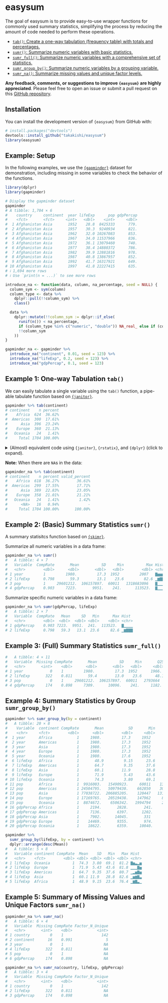 
# easysum

<!-- badges: start -->
<!-- badges: end -->

The goal of easysum is to provide easy-to-use wrapper functions for commonly used summary statistics, simplifying the process by reducing the amount of code needed to perform these operations.

- [`tab()`: Create a one-way tabulation (frequency table) with totals and percentages.](#example-1-one-way-tabulation-tab)
- [`sumr()`: Summarize numeric variables with basic statistics.](#example-2-basic-summary-statistics-sumr)
- [`sumr_full()`: Summarize numeric variables with a comprehensive set of statistics.](#example-3-full-summary-statistics-sumr_full)
- [`sumr_group_by()`: Summarize numeric variables by a grouping variable.](#example-4-summary-statistics-by-group-sumr_group_by)
- [`sumr_na()`: Summarize missing values and unique factor levels.](#example-5-summary-of-missing-values-and-unique-factors-sumr_na)


**Any feedback, comments, or suggestions to improve `{easysum}` are highly appreciated**. Please feel free to open an issue or submit a pull request on this [GitHub repository](https://github.com/takakishi/easysum).


## Installation

You can install the development version of `{easysum}` from GitHub with:

``` r
# install.packages("devtools")
devtools::install_github("takakishi/easysum")
library(easysum)
```


## Example: Setup

In the following examples, we use the [`{gapminder}`](https://cran.r-project.org/web/packages/gapminder/readme/README.html) dataset for demonstration, including missing in some variables to check the behavior of the functions.

```r
library(dplyr)
library(gapminder)

# Display the gapminder dataset
gapminder
# A tibble: 1,704 × 6
#    country     continent  year lifeExp      pop gdpPercap
#    <fct>       <fct>     <int>   <dbl>    <int>     <dbl>
#  1 Afghanistan Asia       1952    28.8  8425333      779.
#  2 Afghanistan Asia       1957    30.3  9240934      821.
#  3 Afghanistan Asia       1962    32.0 10267083      853.
#  4 Afghanistan Asia       1967    34.0 11537966      836.
#  5 Afghanistan Asia       1972    36.1 13079460      740.
#  6 Afghanistan Asia       1977    38.4 14880372      786.
#  7 Afghanistan Asia       1982    39.9 12881816      978.
#  8 Afghanistan Asia       1987    40.8 13867957      852.
#  9 Afghanistan Asia       1992    41.7 16317921      649.
# 10 Afghanistan Asia       1997    41.8 22227415      635.
# ℹ 1,694 more rows
# ℹ Use `print(n = ...)` to see more rows

introduce_na <- function(data, column, na_percentage, seed = NULL) {
  column_sym <- sym(column)
  column_type <- data %>%
    dplyr::pull(!!column_sym) %>%
    class()

  data %>%
    dplyr::mutate(!!column_sym := dplyr::if_else(
      runif(n()) < na_percentage,
      if (column_type %in% c("numeric", "double")) NA_real_ else if (column_type == "integer") NA_integer_ else if (column_type == "character") NA_character_ else NA,
      !!column_sym
    ))
}

gapminder_na <- gapminder %>%
  introduce_na("continent", 0.01, seed = 123) %>%
  introduce_na("lifeExp", 0.2, seed = 123) %>%
  introduce_na("gdpPercap", 0.1, seed = 123) 
```


## Example 1: One-way Tabulation `tab()`

We can easily tabulate a single variable using the `tab()` function, a pipe-able tabulate function based on [`{janitor}`](https://sfirke.github.io/janitor/index.html).

``` r
gapminder %>% tab(continent)
# continent    n percent
#    Africa  624  36.62%
#  Americas  300  17.61%
#      Asia  396  23.24%
#    Europe  360  21.13%
#   Oceania   24   1.41%
#     Total 1704 100.00%
```

<details>
  <summary> (Almost) equivalent code using <code>{janitor}</code>, <code>{rstatix}</code>, and <code>{dplyr}</code> (click to expand). </summary>

  ``` r
  gapminder %>%
    janitor::tabyl(continent) %>%
    janitor::adorn_totals("row") %>%
    janitor::adorn_pct_formatting(digits = 2)
  # continent    n percent
  #    Africa  624  36.62%
  #  Americas  300  17.61%
  #      Asia  396  23.24%
  #    Europe  360  21.13%
  #   Oceania   24   1.41%
  #     Total 1704 100.00%
  ```

  And similar to: 

  ```r
  gapminder %>% rstatix::freq_table(continent)
  # A tibble: 5 × 3
  #   continent     n  prop
  #   <fct>     <int> <dbl>
  # 1 Africa      624  36.6
  # 2 Americas    300  17.6
  # 3 Asia        396  23.2
  # 4 Europe      360  21.1
  # 5 Oceania      24   1.4
  ```

  ```r
  gapminder %>% dplyr::count(continent)
  # A tibble: 5 × 2
  #   continent     n
  #   <fct>     <int>
  # 1 Africa      624
  # 2 Americas    300
  # 3 Asia        396
  # 4 Europe      360
  # 5 Oceania      24
  ```
</details>


**Note:** When there are `NA`s in the data:

```r
gapminder_na %>% tab(continent)
# continent    n percent valid_percent
#    Africa  618  36.27%        36.61%
#  Americas  299  17.55%        17.71%
#      Asia  389  22.83%        23.05%
#    Europe  358  21.01%        21.21%
#   Oceania   24   1.41%         1.42%
#      <NA>   16   0.94%             -
#     Total 1704 100.00%       100.00%
```


## Example 2: (Basic) Summary Statistics `sumr()`

A summary statisitcs function based on [`{skimr}`](https://github.com/ropensci/skimr).

Summarize all numeric variables in a data frame: 

```r
gapminder_na %>% sumr()
#   A tibble: 4 × 7
#   Variable  CompRate       Mean          SD     Min          Max Hist 
#   <chr>        <dbl>      <dbl>       <dbl>   <dbl>        <dbl> <chr>
# 1 year         1         1980.         17.3  1952         2007   ▇▅▅▅▇
# 2 lifeExp      0.798       59.3        13.1    23.6         82.6 ▁▆▇▇▇
# 3 pop          1     29601212.  106157897.  60011   1318683096   ▇▁▁▁▁
# 4 gdpPercap    0.903     7223.       9951.    241.      113523.  ▇▁▁▁▁
```

Summarize specific numeric variables in a data frame:

```r
gapminder_na %>% sumr(gdpPercap, lifeExp)
#   A tibble: 2 × 7
#   Variable  CompRate   Mean     SD   Min      Max Hist 
#   <chr>        <dbl>  <dbl>  <dbl> <dbl>    <dbl> <chr>
# 1 gdpPercap    0.903 7223.  9951.  241.  113523.  ▇▁▁▁▁
# 2 lifeExp      0.798   59.3   13.1  23.6     82.6 ▁▆▇▇▇
```


## Example 3: (Full) Summary Statistics `sumr_full()`
```r
#   A tibble: 4 × 11
#   Variable  Missing CompRate       Mean          SD     Min       Q25  Median    Q75    Max Hist 
#   <chr>       <int>    <dbl>      <dbl>       <dbl>   <dbl>     <dbl>   <dbl>  <dbl>  <dbl> <chr>
# 1 year            0    1         1980.         17.3  1952      1966.   1.98e3 1.99e3 2.01e3 ▇▅▅▅▇
# 2 lifeExp       322    0.811       59.4        13.0    23.6      48.1  6.03e1 7.09e1 8.26e1 ▁▆▇▇▇
# 3 pop             0    1     29601212.  106157897.  60011   2793664    7.02e6 1.96e7 1.32e9 ▇▁▁▁▁
# 4 gdpPercap     174    0.898     7309.      10096.    241.     1182.   3.53e3 9.40e3 1.14e5 ▇▁▁▁▁
```


## Example 4: Summary Statistics by Group `sumr_group_by()`
```r
gapminder %>% sumr_group_by(by = continent)
#   A tibble: 20 × 8
#    Variable  continent CompRate       Mean           SD       Min          Max Hist 
#    <chr>     <fct>        <dbl>      <dbl>        <dbl>     <dbl>        <dbl> <chr>
#  1 year      Africa           1     1980.         17.3     1952         2007   ▇▅▅▅▇
#  2 year      Americas         1     1980.         17.3     1952         2007   ▇▅▅▅▇
#  3 year      Asia             1     1980.         17.3     1952         2007   ▇▅▅▅▇
#  4 year      Europe           1     1980.         17.3     1952         2007   ▇▅▅▅▇
#  5 year      Oceania          1     1980.         17.6     1952         2007   ▇▅▅▅▇
#  6 lifeExp   Africa           1       48.9         9.15      23.6         76.4 ▁▆▇▃▁
#  7 lifeExp   Americas         1       64.7         9.35      37.6         80.7 ▁▂▅▇▅
#  8 lifeExp   Asia             1       60.1        11.9       28.8         82.6 ▁▅▆▇▃
#  9 lifeExp   Europe           1       71.9         5.43      43.6         81.8 ▁▁▁▇▅
# 10 lifeExp   Oceania          1       74.3         3.80      69.1         81.2 ▇▅▃▂▅
# 11 pop       Africa           1  9916003.   15490923.     60011    135031164   ▇▁▁▁▁
# 12 pop       Americas         1 24504795.   50979430.    662850    301139947   ▇▁▁▁▁
# 13 pop       Asia             1 77038722.  206885205.    120447   1318683096   ▇▁▁▁▁
# 14 pop       Europe           1 17169765.   20519438.    147962     82400996   ▇▁▁▁▁
# 15 pop       Oceania          1  8874672.    6506342.   1994794     20434176   ▇▁▂▂▂
# 16 gdpPercap Africa           1     2194.       2828.       241.       21951.  ▇▁▁▁▁
# 17 gdpPercap Americas         1     7136.       6397.      1202.       42952.  ▇▁▁▁▁
# 18 gdpPercap Asia             1     7902.      14045.       331       113523.  ▇▁▁▁▁
# 19 gdpPercap Europe           1    14469.       9355.       974.       49357.  ▇▆▃▁▁
# 20 gdpPercap Oceania          1    18622.       6359.     10040.       34435.  ▇▇▃▂▂
```

```r
gapminder %>%
  sumr_group_by(lifeExp, by = continent) %>%
  dplyr::arrange(desc(Mean))
#   A tibble: 5 × 8
#   Variable continent CompRate  Mean    SD   Min   Max Hist 
#   <chr>    <fct>        <dbl> <dbl> <dbl> <dbl> <dbl> <chr>
# 1 lifeExp  Oceania          1  74.3  3.80  69.1  81.2 ▇▅▃▂▅
# 2 lifeExp  Europe           1  71.9  5.43  43.6  81.8 ▁▁▁▇▅
# 3 lifeExp  Americas         1  64.7  9.35  37.6  80.7 ▁▂▅▇▅
# 4 lifeExp  Asia             1  60.1 11.9   28.8  82.6 ▁▅▆▇▃
# 5 lifeExp  Africa           1  48.9  9.15  23.6  76.4 ▁▆▇▃▁
```


## Example 5: Summary of Missing Values and Unique Factors `sumr_na()`

```r
gapminder_na %>% sumr_na()
#   A tibble: 6 × 4
#   Variable  Missing CompRate Factor_N_Unique
#   <chr>       <int>    <dbl>           <int>
# 1 country         0    1                 142
# 2 continent      16    0.991               5
# 3 year            0    1                  NA
# 4 lifeExp       322    0.811              NA
# 5 pop             0    1                  NA
# 6 gdpPercap     174    0.898              NA
```

```r
gapminder_na %>% sumr_na(country, lifeExp, gdpPercap)
#   A tibble: 3 × 4
#   Variable  Missing CompRate Factor_N_Unique
#   <chr>       <int>    <dbl>           <int>
# 1 country         0    1                 142
# 2 lifeExp       322    0.811              NA
# 3 gdpPercap     174    0.898              NA
```
